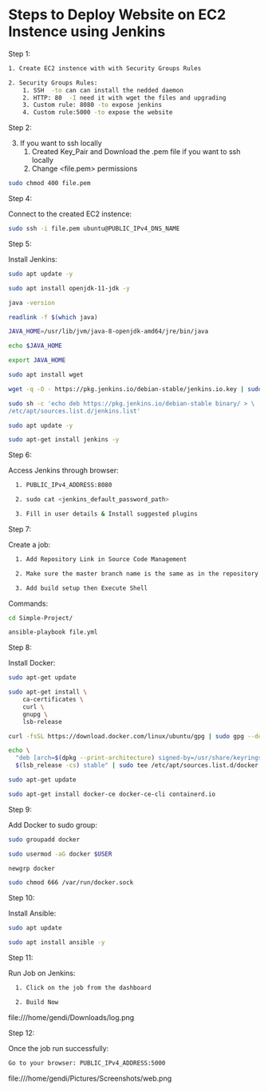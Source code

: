 # Steps to Deploy Website on EC2 Instence using Jenkins


Step 1:
```sh
1. Create EC2 instence with with Security Groups Rules

2. Security Groups Rules:
    1. SSH  -to can can install the nedded daemon
    2. HTTP: 80  -I need it with wget the files and upgrading  
    3. Custom rule: 8080 -to expose jenkins 
    4. Custom rule:5000 -to expose the website 

```

Step 2:

3.  If you want to ssh locally
    1.  Created Key_Pair and 
    Download the .pem file if you want to ssh locally
    2.  Change <file.pem> permissions
```sh
sudo chmod 400 file.pem
```

Step 4:

Connect to the created EC2 instence:
```sh
sudo ssh -i file.pem ubuntu@PUBLIC_IPv4_DNS_NAME
```

Step 5:

Install Jenkins:
```sh
sudo apt update -y

sudo apt install openjdk-11-jdk -y

java -version

readlink -f $(which java)

JAVA_HOME=/usr/lib/jvm/java-8-openjdk-amd64/jre/bin/java

echo $JAVA_HOME

export JAVA_HOME

sudo apt install wget 

wget -q -O - https://pkg.jenkins.io/debian-stable/jenkins.io.key | sudo apt-key add -

sudo sh -c 'echo deb https://pkg.jenkins.io/debian-stable binary/ > \
/etc/apt/sources.list.d/jenkins.list'

sudo apt update -y 

sudo apt-get install jenkins -y
```

Step 6:

Access Jenkins through browser:
```sh
  1. PUBLIC_IPv4_ADDRESS:8080

  2. sudo cat <jenkins_default_password_path>

  3. Fill in user details & Install suggested plugins
```

Step 7:

Create a job:
```sh
  1. Add Repository Link in Source Code Management

  2. Make sure the master branch name is the same as in the repository */main  or */master

  3. Add build setup then Execute Shell 
```

Commands:
```sh
cd Simple-Project/

ansible-playbook file.yml
```

Step 8: 

Install Docker:
```sh
sudo apt-get update

sudo apt-get install \
    ca-certificates \
    curl \
    gnupg \
    lsb-release

curl -fsSL https://download.docker.com/linux/ubuntu/gpg | sudo gpg --dearmor -o /usr/share/keyrings/docker-archive-keyring.gpg

echo \
  "deb [arch=$(dpkg --print-architecture) signed-by=/usr/share/keyrings/docker-archive-keyring.gpg] https://download.docker.com/linux/ubuntu \
  $(lsb_release -cs) stable" | sudo tee /etc/apt/sources.list.d/docker.list > /dev/null

sudo apt-get update

sudo apt-get install docker-ce docker-ce-cli containerd.io
```

Step 9: 

Add Docker to sudo group:
```sh
sudo groupadd docker

sudo usermod -aG docker $USER

newgrp docker 

sudo chmod 666 /var/run/docker.sock
```

Step 10: 

Install Ansible:
```sh
sudo apt update

sudo apt install ansible -y
```

Step 11: 

Run Job on Jenkins:
```sh
  1. Click on the job from the dashboard

  2. Build Now
```
file:///home/gendi/Downloads/log.png


Step 12: 

Once the job run successfully:

```sh
Go to your browser: PUBLIC_IPv4_ADDRESS:5000
```
file:///home/gendi/Pictures/Screenshots/web.png
